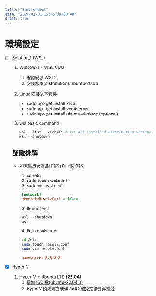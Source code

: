 ```yaml
---
title: "Environment"
date: "2024-02-01T15:45:39+08:00"
draft: true
---
```


# 環境設定

- [ ] Solution_1 (WSL)

  1. Window11 + WSL GUU
     1. 確認安裝 WSL2
     2. 安裝版本(distribution):Ubuntu-20.04
  2. Linux 安裝以下套件
      - sudo apt-get install xrdp
      - sudo apt-get install vnc4server
      - sudo apt-get install ubuntu-desktop (optional)

  3. wsl basic command
        ```powershell
        wsl --list --verbose #List all installed distribution verison
        wsl --shutdown       
        ```

    ## 疑難排解

  - 如果無法安裝套件執行以下動作(X)
    1. cd /etc
    1. sudo touch wsl.conf
    2. sudo vim wsl.conf

    ```ini
     [network]
     generateResolvConf = false
    ```

    3. Reboot wsl

    ```powershell
     wsl --shutdown
     wsl
    ```

    4. Edit resolv.conf

    ```sh
     cd /etc
     sudo touch resolv.conf
     sudo vim resolv.conf
    ```

    ```ini
     nameserver 8.8.8.8
    ```

- [X] Hyper-V 

    1. Hyper-V + Ubuntu LTS **(22.04)**
       1. [準備 ISO 檔(ubuntu-22.04.3)](https://ubuntu.com/download/desktop)
       2. HyperV 預先建立硬碟256G(避免之後要再擴展)
   